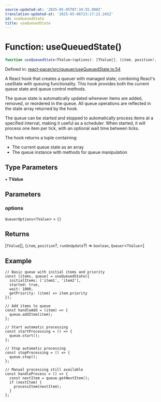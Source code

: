 ```yaml
---
source-updated-at: '2025-05-05T07:34:55.000Z'
translation-updated-at: '2025-05-06T23:17:21.245Z'
id: useQueuedState
title: useQueuedState
---
```


<!-- DO NOT EDIT: this page is autogenerated from the type comments -->

# Function: useQueuedState()

```ts
function useQueuedState<TValue>(options): [TValue[], (item, position?, runOnUpdate?) => boolean, Queuer<TValue>]
```

Defined in: [react-pacer/src/queuer/useQueuedState.ts:54](https://github.com/TanStack/pacer/blob/main/packages/react-pacer/src/queuer/useQueuedState.ts#L54)

A React hook that creates a queuer with managed state, combining React's useState with queuing functionality.
This hook provides both the current queue state and queue control methods.

The queue state is automatically updated whenever items are added, removed, or reordered in the queue.
All queue operations are reflected in the state array returned by the hook.

The queue can be started and stopped to automatically process items at a specified interval,
making it useful as a scheduler. When started, it will process one item per tick, with an
optional wait time between ticks.

The hook returns a tuple containing:
- The current queue state as an array
- The queue instance with methods for queue manipulation

## Type Parameters

• **TValue**

## Parameters

### options

`QueuerOptions`\<`TValue`\> = `{}`

## Returns

\[`TValue`[], (`item`, `position`?, `runOnUpdate`?) => `boolean`, `Queuer`\<`TValue`\>\]

## Example

```tsx
// Basic queue with initial items and priority
const [items, queue] = useQueuedState({
  initialItems: ['item1', 'item2'],
  started: true,
  wait: 1000,
  getPriority: (item) => item.priority
});

// Add items to queue
const handleAdd = (item) => {
  queue.addItem(item);
};

// Start automatic processing
const startProcessing = () => {
  queue.start();
};

// Stop automatic processing
const stopProcessing = () => {
  queue.stop();
};

// Manual processing still available
const handleProcess = () => {
  const nextItem = queue.getNextItem();
  if (nextItem) {
    processItem(nextItem);
  }
};
```

